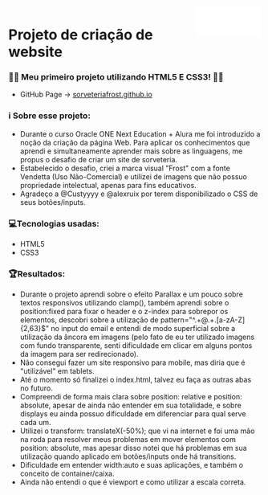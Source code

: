 <a href="https://cauaguiar.github.io/Sorveteria-Frost/">
    <img src="frost_branco.png" alt="Frost logo" title="Sorveteria Frost" align="right" height="60" />
</a>

# Projeto de criação de website
### 👩‍💻 Meu primeiro projeto utilizando HTML5 E CSS3! 👩‍💻 
* GitHub Page -> [sorveteriafrost.github.io](https://cauaguiar.github.io/Sorveteria-Frost/)

### ℹ️ Sobre esse projeto:
* Durante o curso Oracle ONE Next Education + Alura me foi introduzido a noção da criação da página Web. Para aplicar os conhecimentos que aprendi e simultaneamente aprender mais sobre as linguagens, me propus o desafio de criar um site de sorveteria.
* Estabelecido o desafio, criei a marca visual "Frost" com a fonte Vendetta (Uso Não-Comercial) e utilizei de imagens que não possuo propriedade intelectual, apenas para fins educativos. 
* Agradeço a @Custyyyy e @alexruix por terem disponibilizado o CSS de seus botões/inputs.

### 💻Tecnologias usadas:
* HTML5
* CSS3

### 🏆Resultados:
* Durante o projeto aprendi sobre o efeito Parallax e um pouco sobre textos responsivos utilizando clamp(), também aprendi sobre o position:fixed para fixar o header e o z-index para sobrepor os elementos, descobri sobre a utilização de pattern="^.+@.+\.[a-zA-Z]{2,63}$" no input do email e entendi de modo superficial sobre a utilização da âncora em imagens (pelo fato de eu ter utilizado imagens com fundo transparente, senti dificuldade em clicar em alguns pontos da imagem para ser redirecionado).
* Não consegui fazer um site responsivo para mobile, mas diria que é "utilizável" em tablets.
* Até o momento só finalizei o index.html, talvez eu faça as outras abas no futuro.
* Compreendi de forma mais clara sobre position: relative e position: absolute, apesar de ainda não entender em sua totalidade, e sobre displays eu ainda possuo dificuldade em diferenciar para qual serve cada um.
* Utilizei o transform: translateX(-50%); que vi na internet e foi uma mão na roda para resolver meus problemas em mover elementos com position: absolute, mas apesar disso notei que há problemas em sua utilização quando aplicado em botões/inputs onde há transitions.
* Dificuldade em entender width:auto e suas aplicações, e também o conceito de container/caixa.
* Ainda não entendi o que é viewport e como utilizar a escala correta.

